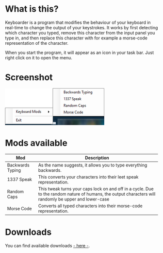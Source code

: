 # What is this?
Keyboarder is a program that modifies the behaviour of your keyboard in real-time to change the output of your keystrokes. It works by first detecting which character you typed, remove this character from the input panel you type in, and then replace this character with for example a morse-code representation of the character.

When you start the program, it will appear as an icon in your task bar. Just right click on it to open the menu.

# Screenshot
![alt text](screenshot.png "Logo Title Text 1")

# Mods available

| Mod              | Description                                                         |
| ---------------- |-------------------------------------------------------------------- | 
| Backwards Typing | As the name suggests, it allows you to type everything backwards.   |
| 1337 Speak       | This converts your characters into their leet speak representation. |
| Random Caps      | This tweak turns your caps lock on and off in a cycle. Due to the random nature of humans, the output characters will randomly be upper and lower-case |
| Morse Code       | Converts all typed characters into their morse-code representation. |

# Downloads
You can find available downloads [- here -](https://github.com/snixtho/Keyboarder/releases).
